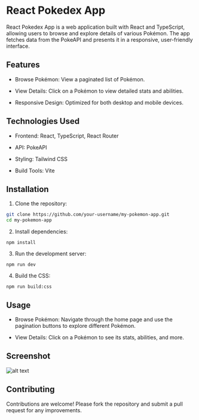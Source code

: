 # React Pokedex App
React Pokedex App is a web application built with React and TypeScript, allowing users to browse and explore details of various Pokémon. The app fetches data from the PokeAPI and presents it in a responsive, user-friendly interface.
## Features
* Browse Pokémon:  View a paginated list of Pokémon.

* View Details: Click on a Pokémon to view detailed stats and abilities.

* Responsive Design: Optimized for both desktop and mobile devices.

## Technologies Used

* Frontend: React, TypeScript, React Router

* API: PokeAPI

* Styling: Tailwind CSS

* Build Tools: Vite

## Installation

1. Clone the repository:

```bash
git clone https://github.com/your-username/my-pokemon-app.git
cd my-pokemon-app
```

2. Install dependencies:

``` npm install ```

3. Run the development server:

``` npm run dev ```

4. Build the CSS:

``` npm run build:css ```


## Usage

* Browse Pokémon: Navigate through the home page and use the pagination buttons to explore different Pokémon.

* View Details: Click on a Pokémon to see its stats, abilities, and more.

## Screenshot

![alt text](./src/assets/screenshot.png)

## Contributing

Contributions are welcome! Please fork the repository and submit a pull request for any improvements.